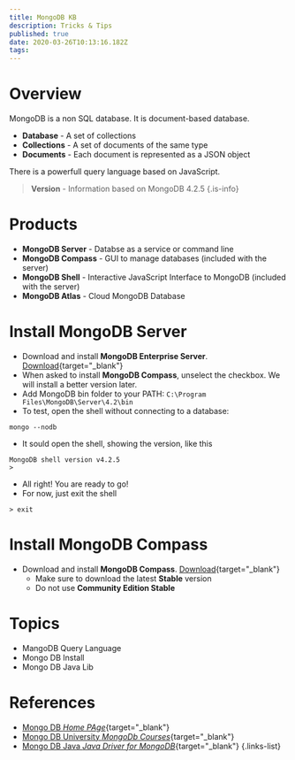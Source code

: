 ```yaml
---
title: MongoDB KB
description: Tricks & Tips
published: true
date: 2020-03-26T10:13:16.182Z
tags: 
---
```


# Overview
MongoDB is a non SQL database. It is document-based database.

- **Database** - A set of collections
- **Collections** - A set of documents of the same type
- **Documents** - Each document is represented as a JSON object

There is a powerfull query language based on JavaScript.

> **Version** - Information based on MongoDB 4.2.5
{.is-info}

# Products
- **MongoDB Server** - Databse as a service or command line
- **MongoDB Compass** - GUI to manage databases (included with the server)
- **MongoDB Shell** - Interactive JavaScript Interface to MongoDB (included with the server)
- **MongoDB Atlas** - Cloud MongoDB Database

# Install MongoDB Server
- Download and install **MongoDB Enterprise Server**. [Download](https://www.mongodb.com/download-center/enterprise){target="_blank"}
- When asked to install **MongoDB Compass**, unselect the checkbox. We will install a better version  later.
- Add MongoDB bin folder to your PATH: `C:\Program Files\MongoDB\Server\4.2\bin`
- To test, open the shell without connecting to a database:
```
mongo --nodb
```
- It sould open the shell, showing the version, like this
```
MongoDB shell version v4.2.5
>
```
- All right! You are ready to go!
- For now, just exit the shell
```
> exit
```

# Install MongoDB Compass
- Download and install **MongoDB Compass**. [Download](https://www.mongodb.com/download-center/compass){target="_blank"}
  - Make sure to download the latest **Stable** version
  - Do not use **Community Edition Stable**

# Topics
- MangoDB Query Language
- Mongo DB Install
- Mongo DB Java Lib

# References
- [Mongo DB *Home PAge*](https://www.mongodb.com){target="_blank"}
- [Mongo DB University *MongoDb Courses*](https://university.mongodb.com/){target="_blank"}
- [Mongo DB Java *Java Driver for MongoDB*](https://docs.mongodb.com/ecosystem/drivers/java){target="_blank"}
{.links-list}